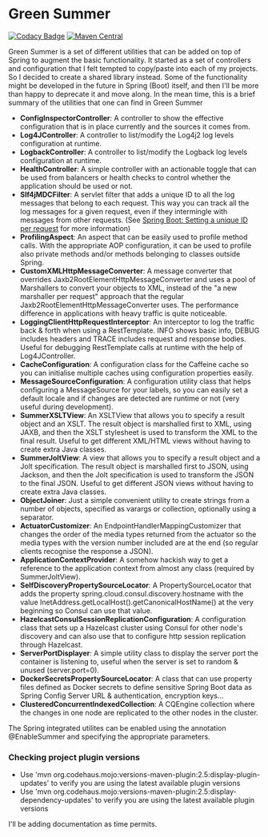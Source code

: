 
# Green Summer
[![Codacy Badge](https://api.codacy.com/project/badge/Grade/86d7fca3670149a2818e30c82581359e)](https://www.codacy.com/app/Verdoso/GreenSummer?utm_source=github.com&amp;utm_medium=referral&amp;utm_content=Verdoso/GreenSummer&amp;utm_campaign=Badge_Grade)
[![Maven Central](https://maven-badges.herokuapp.com/maven-central/org.greeneyed/summer/badge.svg?style=plastic)](https://maven-badges.herokuapp.com/maven-central/org.greeneyed/summer)

Green Summer is a set of different utilities that can be added on top of Spring to augment the basic functionality.
It started as a set of controllers and configuration that I felt tempted to copy/paste into each of my projects. So I decided to create a shared library instead. Some of the functionality might be developed in the future in Spring (Boot) itself, and then I'll be more than happy to deprecate it and move along.
In the mean time, this is a brief summary of the utilities that one can find in Green Summer

 - **ConfigInspectorController**: A controller to show the effective configuration that is in place currently and the sources it comes from.
 - **Log4JController**: A controller to list/modify the Log4j2 log levels configuration at runtime.
 - **LogbackController**: A controller to list/modify the Logback log levels configuration at runtime.
 - **HealthController**: A simple controller with an actionable toggle that can be used from balancers or health checks to control whether the application should be used or not.
 - **Slf4jMDCFilter**:  A servlet filter that adds a unique ID to all the log messages that belong to each request. This way you can track all the log messages for a given request, even if they intermingle with messages from other requests. (See [Spring Boot: Setting a unique ID per request](https://medium.com/@d.lopez.j/spring-boot-setting-a-unique-id-per-request-dd648efef2b) for more information)
 - **ProfilingAspect**: An aspect that can be easily used to profile method calls. With the appropriate AOP configuration, it can be used to profile also private methods and/or methods belonging to classes outside Spring.
 - **CustomXMLHttpMessageConverter**: A message converter that overrides Jaxb2RootElementHttpMessageConverter and uses a pool of Marshallers to convert your objects to XML, instead of the "a new marshaller per request" approach that the regular Jaxb2RootElementHttpMessageConverter uses. The performance difference in applications with heavy traffic is quite noticeable.
 - **LoggingClientHttpRequestInterceptor**: An interceptor to log the traffic back & forth when using a RestTemplate. INFO shows basic info, DEBUG includes headers and TRACE includes request and response bodies. Useful for debugging RestTemplate calls at runtime with the help of Log4JController.
 - **CacheConfiguration**: A configuration class for the Caffeine cache so you can initialise multiple caches using configuration properties easily.
 - **MessageSourceConfiguration**: A configuration utility class that helps configuring a MessageSource for your labels, so you can easily set a default locale and if changes are detected are runtime or not (very useful during development).
 - **SummerXSLTView**: An XSLTView that allows you to specify a result object and an XSLT. The result object is marshalled first to XML, using JAXB, and then the XSLT stylesheet is used to transform the XML to the final result. Useful to get different XML/HTML views without having to create extra Java classes.
 - **SummerJoltView**: A view that allows you to specify a result object and a Jolt specification. The result object is marshalled first to JSON, using Jackson, and then the Jolt specification is used to transform the JSON to the final JSON. Useful to get different JSON views without having to create extra Java classes.
 - **ObjectJoiner**: Just a simple convenient utility to create strings from a number of objects, specified as varargs or collection, optionally using a separator.
 - **ActuatorCustomizer**: An EndpointHandlerMappingCustomizer that changes the order of the media types returned from the actuator so the media types with the version number included are at the end (so regular clients recognise the response a JSON).
 - **ApplicationContextProvider**: A somehow hackish way to get a reference to the application context from almost any class (required by SummerJoltView).
 - **SelfDiscoveryPropertySourceLocator**: A PropertySourceLocator that adds the property spring.cloud.consul.discovery.hostname with the value InetAddress.getLocalHost().getCanonicalHostName() at the very beginning so Consul can use that value.
 - **HazelcastConsulSessionReplicationConfiguration**: A configuration class that sets up a Hazelcast cluster using Consul for other node's discovery and can also use that to configure http session replication through Hazelcast.
 - **ServerPortDisplayer**: A simple utility class to display the server port the container is listening to, useful when the server is set to random & unused (server.port=0).
 - **DockerSecretsPropertySourceLocator**: A class that can use property files defined as Docker secrets to define sensitive Spring Boot data as Spring Config Server URL & authentication, encryption keys...
 - **ClusteredConcurrentIndexedCollection**: A CQEngine collection where the changes in one node are replicated to the other nodes in the cluster.

The Spring integrated utilites can be enabled using the annotation @EnableSummer and specifying the appropriate parameters.

### Checking project plugin versions
- Use 'mvn org.codehaus.mojo:versions-maven-plugin:2.5:display-plugin-updates' to verify you are using the latest available plugin versions
- Use 'mvn org.codehaus.mojo:versions-maven-plugin:2.5:display-dependency-updates' to verify you are using the latest available plugin versions

I'll be adding documentation as time permits.

